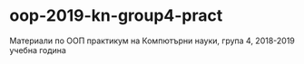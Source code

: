 # oop-2019-kn-group4-pract
Материали по ООП практикум на Компютърни науки, група 4, 2018-2019 учебна година
